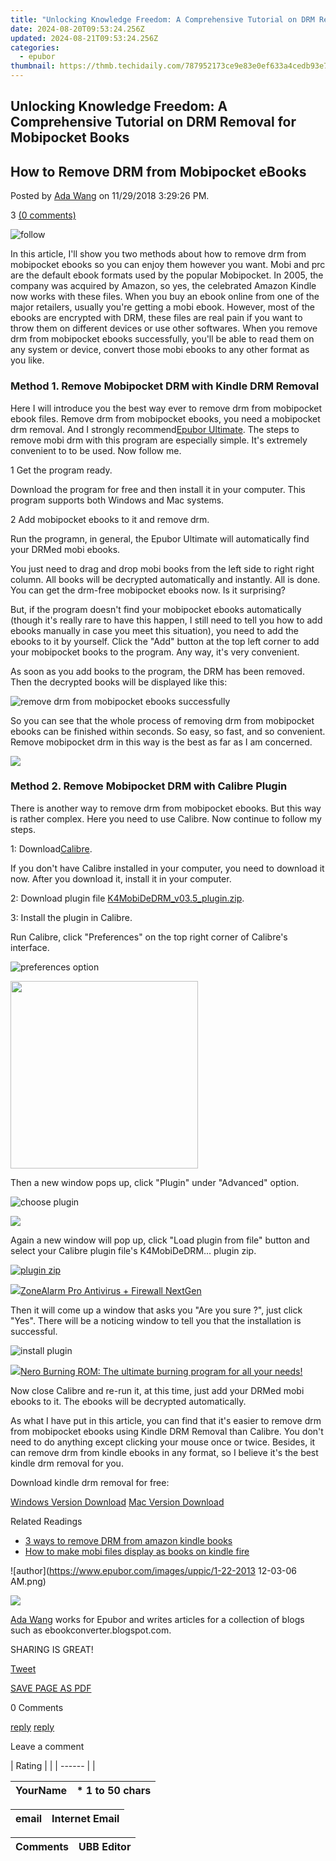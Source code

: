 ```yaml
---
title: "Unlocking Knowledge Freedom: A Comprehensive Tutorial on DRM Removal for Mobipocket Books"
date: 2024-08-20T09:53:24.256Z
updated: 2024-08-21T09:53:24.256Z
categories:
  - epubor
thumbnail: https://thmb.techidaily.com/787952173ce9e83e0ef633a4cedb93e7fb52d657c7edd0112719c795b41928ba.jpg
---
```


## Unlocking Knowledge Freedom: A Comprehensive Tutorial on DRM Removal for Mobipocket Books

## How to Remove DRM from Mobipocket eBooks

Posted by [Ada Wang](https://plus.google.com/+AdaWang/posts) on 11/29/2018 3:29:26 PM.

3 [(0 comments)](http://www.epubor.com/#comment-area) 



![follow](http://www.epubor.com/images/follow.png)

In this article, I'll show you two methods about how to remove drm from mobipocket ebooks so you can enjoy them however you want. Mobi and prc are the default ebook formats used by the popular Mobipocket. In 2005, the company was acquired by Amazon, so yes, the celebrated Amazon Kindle now works with these files. When you buy an ebook online from one of the major retailers, usually you're getting a mobi ebook. However, most of the ebooks are encrypted with DRM, these files are real pain if you want to throw them on different devices or use other softwares. When you remove drm from mobipocket ebooks successfully, you'll be able to read them on any system or device, convert those mobi ebooks to any other format as you like. 

### Method 1\. Remove Mobipocket DRM with Kindle DRM Removal

Here I will introduce you the best way ever to remove drm from mobipocket ebook files. Remove drm from mobipocket ebooks, you need a mobipocket drm removal. And I strongly recommend[Epubor Ultimate](https://tools.techidaily.com/epubor/ultimate/). The steps to remove mobi drm with this program are especially simple. It's extremely convenient to to be used. Now follow me. 

1 Get the program ready.

Download the program for free and then install it in your computer. This program supports both Windows and Mac systems.

2 Add mobipocket ebooks to it and remove drm.

Run the programn, in general, the Epubor Ultimate will automatically find your DRMed mobi ebooks. 

You just need to drag and drop mobi books from the left side to right right column. All books will be decrypted automatically and instantly. All is done. You can get the drm-free mobipocket ebooks now. Is it surprising?

But, if the program doesn't find your mobipocket ebooks automatically (though it's really rare to have this happen, I still need to tell you how to add ebooks manually in case you meet this situation), you need to add the ebooks to it by yourself. Click the "Add" button at the top left corner to add your mobipocket books to the program. Any way, it's very convenient. 

As soon as you add books to the program, the DRM has been removed. Then the decrypted books will be displayed like this:

![remove drm from mobipocket ebooks successfully](http://www.epubor.com/images/uppic/alternative-dedrm-calibre-plugin.png)

So you can see that the whole process of removing drm from mobipocket ebooks can be finished within seconds. So easy, so fast, and so convenient. Remove mobipocket drm in this way is the best as far as I am concerned. 

<!-- affiliate ads begin -->
<a href="https://secure.2checkout.com/order/checkout.php?PRODS=4620780&QTY=1&AFFILIATE=108875&CART=1"><img src="https://secure.avangate.com/images/merchant/07dd4d5a72f5740ef0f035f201951476/728__90banner.jpg" border="0"></a>
<!-- affiliate ads end -->
### Method 2\. Remove Mobipocket DRM with Calibre Plugin

There is another way to remove drm from mobipocket ebooks. But this way is rather complex. Here you need to use Calibre. Now continue to follow my steps. 

1: Download[Calibre](http://calibre-ebook.com/download).

If you don't have Calibre installed in your computer, you need to download it now. After you download it, install it in your computer.

2: Download plugin file [K4MobiDeDRM\_v03.5\_plugin.zip](http://download.epubor.com/K4MobiDeDRM%5Fv03.5%5Fplugin.zip). 

3: Install the plugin in Calibre.

Run Calibre, click "Preferences" on the top right corner of Calibre's interface.

![preferences option](http://www.epubor.com/images/uppic/preferences-option.jpg)

<!-- affiliate ads begin -->
<a href="https://coinrule.sjv.io/c/5597632/1958374/18409" target="_top" id="1958374"><img src="//a.impactradius-go.com/display-ad/18409-1958374" border="0" alt="" width="300" height="300"/></a><img height="0" width="0" src="https://imp.pxf.io/i/5597632/1958374/18409" style="position:absolute;visibility:hidden;" border="0" />
<!-- affiliate ads end -->
Then a new window pops up, click "Plugin" under "Advanced" option.

![choose plugin](http://www.epubor.com/images/uppic/choose-plugin.jpg)

<!-- affiliate ads begin -->
<a href="https://shop.mondly.com/affiliate.php?ACCOUNT=ATISTUDI&AFFILIATE=108875&PATH=https%3A%2F%2Fwww.mondly.com%3FAFFILIATE%3D108875%26RESOURCE%3D%2BEducational%2B970x90%2B"><img src="https://secure.avangate.com/images/merchant/69c418c33ec2e1a4267fa9bb77fa1428/educational-970x90.gif" border="0"></a>
<!-- affiliate ads end -->
Again a new window will pop up, click "Load plugin from file" button and select your Calibre plugin file's K4MobiDeDRM... plugin zip.

[![plugin zip](http://www.epubor.com/images/uppic/plugin-zip.jpg)](http://download.epubor.com/K4MobiDeDRM%5Fv03.5%5Fplugin.zip)

<!-- affiliate ads begin -->
<a href="https://estore.zonealarm.com/order/checkout.php?PRODS=38658749&QTY=1&AFFILIATE=108875&CART=1"><img src="https://sc1.checkpoint.com/sc1/za/images/boxes/pa_500.png" border="0">ZoneAlarm Pro Antivirus + Firewall NextGen</a>
<!-- affiliate ads end -->
Then it will come up a window that asks you "Are you sure ?", just click "Yes". There will be a noticing window to tell you that the installation is successful.

![install plugin](http://www.epubor.com/images/uppic/install-plugin.jpg)

<!-- affiliate ads begin -->
<a href="https://store.nero.com/order/checkout.php?PRODS=39694080&QTY=1&AFFILIATE=108875&CART=1"><img src="http://cdnwww.nero.com/nero-com-wAssets/img/banners/2023/nbr/fire/Screenshot_1red_gb.jpg" border="0">Nero Burning ROM:
The ultimate burning program for all your needs!</a>
<!-- affiliate ads end -->
Now close Calibre and re-run it, at this time, just add your DRMed mobi ebooks to it. The ebooks will be decrypted automatically. 

As what I have put in this article, you can find that it's easier to remove drm from mobipocket ebooks using Kindle DRM Removal than Calibre. You don't need to do anything except clicking your mouse once or twice. Besides, it can remove drm from kindle ebooks in any format, so I believe it's the best kindle drm removal for you.

Download kindle drm removal for free:

[Windows Version Download](http://download.epubor.com/full-drm-removal.exe) [Mac Version Download](http://download.epubor.com/kindledrmremoval.zip) 

Related Readings

* [3 ways to remove DRM from amazon kindle books](https://tools.techidaily.com/epubor/products/)
* [How to make mobi files display as books on kindle fire](https://tools.techidaily.com/epubor/products/)

![author](https://www.epubor.com/images/uppic/1-22-2013 12-03-06 AM.png)

<!-- affiliate ads begin -->
<a href="https://shop.mondly.com/affiliate.php?ACCOUNT=ATISTUDI&AFFILIATE=108875&PATH=https%3A%2F%2Fwww.mondly.com%3FAFFILIATE%3D108875%26RESOURCE%3D%2BEducational%2B970x90%2B"><img src="https://secure.avangate.com/images/merchant/69c418c33ec2e1a4267fa9bb77fa1428/educational-970x90.gif" border="0"></a>
<!-- affiliate ads end -->
[Ada Wang](https://plus.google.com/+AdaWang/posts) works for Epubor and writes articles for a collection of blogs such as ebookconverter.blogspot.com.

SHARING IS GREAT!

[Tweet](https://twitter.com/share) 

[SAVE PAGE AS PDF](https://tools.techidaily.com/epubor/products/) 



0 Comments

[reply](https://tools.techidaily.com/epubor/products/) [reply](https://tools.techidaily.com/epubor/products/) 

Leave a comment

| Rating |  |
| ------ |  |

| YourName | \*  1 to 50 chars |
| -------- | ----------------- |

| email | Internet Email |
| ----- | -------------- |

| Comments | UBB Editor |
| -------- | ---------- |

<ins class="adsbygoogle"
     style="display:block"
     data-ad-format="autorelaxed"
     data-ad-client="ca-pub-7571918770474297"
     data-ad-slot="1223367746"></ins>



<ins class="adsbygoogle"
     style="display:block"
     data-ad-client="ca-pub-7571918770474297"
     data-ad-slot="8358498916"
     data-ad-format="auto"
     data-full-width-responsive="true"></ins>


